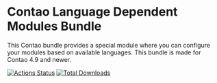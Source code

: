 Contao Language Dependent Modules Bundle
====================

This Contao bundle provides a special module where you can configure your modules based on available languages. This bundle is made for Contao 4.9 and newer.

[![Actions Status](https://github.com/1up-lab/contao-language-dependent-modules-bundle/workflows/ci/badge.svg)](https://github.com/1up-lab/contao-language-dependent-modules-bundle/actions)
[![Total Downloads](http://img.shields.io/packagist/dt/oneup/contao-language-dependent-modules-bundle.svg?style=flat-square)](https://packagist.org/packages/oneup/contao-language-dependent-modules-bundle)

